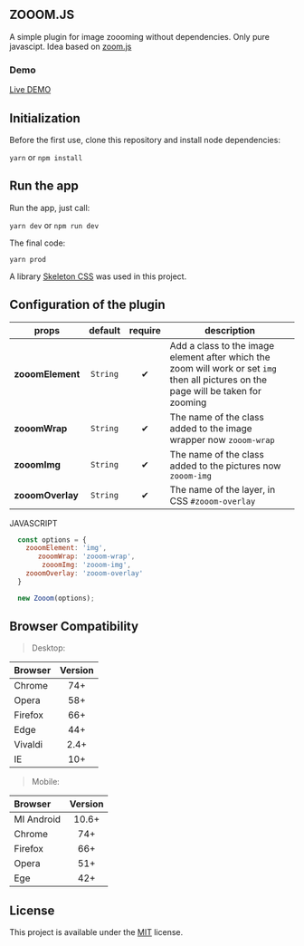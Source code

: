 ## ZOOOM.JS
A simple plugin for image zoooming without dependencies. Only pure javascipt. 
Idea based on [zoom.js](https://github.com/tomik23/zooom.js)

### Demo

[Live DEMO](https://tomik23.github.io/zooom.js/)

## Initialization
Before the first use, clone this repository and install node dependencies:

```yarn``` or ```npm install```

## Run the app
Run the app, just call:

```yarn dev``` or ```npm run dev```

The final code:

```yarn prod```

A library [Skeleton CSS](https://github.com/dhg/Skeleton) was used in this project.

## Configuration of the plugin

props | default | require | description
---- | :-------: | :--------: | -----------
**zooomElement** | `String` | ✔ | Add a class to the image element after which the zoom will work or set `img` then all pictures on the page will be taken for zooming
**zooomWrap** | `String` | ✔ | The name of the class added to the image wrapper now `zooom-wrap`
**zooomImg** | `String` | ✔ | The name of the class added to the pictures now `zooom-img`
**zooomOverlay** | `String` | ✔ | The name of the layer, in CSS `#zooom-overlay`

JAVASCRIPT
```javascript
  const options = {
    zooomElement: 'img',
       zooomWrap: 'zooom-wrap',
        zooomImg: 'zooom-img',
    zooomOverlay: 'zooom-overlay'
  }

  new Zooom(options);
```

## Browser Compatibility

>Desktop:

| Browser | Version |
| :---- | :-------: |
| Chrome | 74+ |
| Opera | 58+ |
| Firefox | 66+ |
| Edge | 44+ |
| Vivaldi | 2.4+ |
| IE | 10+ |

>Mobile:

| Browser | Version |
| :---- | :-------: |
| MI Android | 10.6+ |
| Chrome | 74+ |
| Firefox | 66+ |
| Opera | 51+ |
| Ege | 42+ |

## License
This project is available under the [MIT](https://opensource.org/licenses/mit-license.php) license.